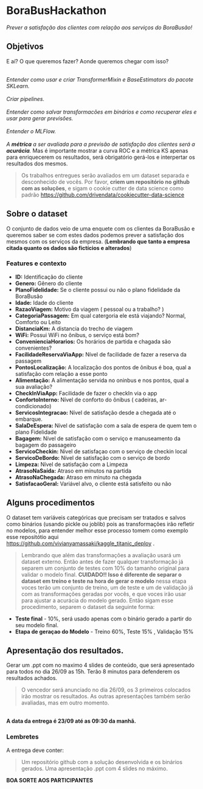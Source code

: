# BoraBusHackathon
_Prever a satisfação dos clientes com relação aos serviços do BoraBusão!_ 

## Objetivos
E aí? O que queremos fazer? Aonde queremos chegar com isso?

<br>_Entender como usar e criar TransformerMixin e BaseEstimators do pacote SKLearn._</br>
<br>_Criar pipelines._</br>
<br>_Entender como salvar transformacões em binários e como recuperar eles e usar para gerar previsões._</br>
<br>_Entender o MLFlow._</br>
<br>_A **métrica** a ser avaliada para a previsão de satisfação dos clientes será a **acurácia**._ Mas é importante mostrar a curva ROC e a métrica KS apenas para enriquecerem os resultados, será obrigatório gerá-los e interpertar os resultados dos mesmos.</br>


> Os trabalhos entregues serão avaliados em um dataset separada e desconhecido de vocês. Por favor, **criem um repositório no github com as soluções**, e sigam o cookie cutter de data science como padrão https://github.com/drivendata/cookiecutter-data-science

## Sobre o dataset

O conjunto de dados veio de uma enquete com os clientes da BoraBusão e queremos saber se com estes dados podemos prever a satisfação dos mesmos com os serviços da empresa. (**Lembrando que tanto a empresa citada quanto os dados são fictícios e alterados**)

### Features e contexto
<ul>
  <li><strong>ID:</strong> Identificação do cliente</li>
  <li><strong>Genero:</strong> Gênero do cliente</li>
  <li><strong>PlanoFidelidade:</strong> Se o cliente possui ou não o plano fidelidade da BoraBusão</li>
  <li><strong>Idade:</strong> Idade do cliente</li>
  <li><strong>RazaoViagem:</strong> Motivo da viagem ( pessoal ou a trabalho? )</li>
  <li><strong>CategoriaPassagem:</strong>  Em qual catergoria ele está viajando? Normal, Comforto ou Leito</li>
  <li><strong>DistanciaKm:</strong> A distancia do trecho de viagem</li>
  <li><strong>WiFi:</strong> Possui WiFi no ônibus, o serviço está bom?</li>
  <li><strong>ConvenienciaHorarios:</strong> Os horários de partida e chagada são convenientes?</li>
  <li><strong>FacilidadeReservaViaApp:</strong> Nível de facilidade de fazer a reserva da passagem</li>
  <li><strong>PontosLocalização:</strong> A localização dos pontos de ônibus é boa, qual a satisfação com relação a esse ponto</li>
  <li><strong>Alimentação:</strong> A alimentação servida no oninbus e nos pontos, qual a sua avaliação?</li>
  <li><strong>CheckInViaApp:</strong> Facilidade de fazer o checkIn via o app</li>
  <li><strong>ConfortoInterno:</strong> Nível de conforto do ônibus ( cadeiras, ar-condicionado)</li>
  <li><strong>ServicosIntegracao:</strong> Nível de satisfação desde a chegada até o embarque.</li>
  <li><strong>SalaDeEspera:</strong> Nível de satisfação com a sala de espera de quem tem o plano Fidelidade</li>
  <li><strong>Bagagem:</strong> Nível de satisfação com o serviço e manuseamento da bagagem do passageiro</li>
  <li><strong>ServicoCheckin:</strong> Nivel de satisfaçao com o serviço de checkin local</li>
  <li><strong>ServicoDeBordo:</strong> Nível de satisfação com o serviço de bordo</li>
  <li><strong>Limpeza:</strong> Nível de satisfação com a Limpeza</li>
  <li><strong>AtrasoNaSaída:</strong> Atraso em minutos na partida</li>
  <li><strong>AtrasoNaChegada:</strong> Atraso em minuto na chegada</li>
  <li><strong>SatisfacaoGeral:</strong> Variável alvo, o cliente está satisfeito ou não</li>
</ul>

## Alguns procedimentos
O dataset tem variáveis categóricas que precisam ser tratados e salvos como binários (usando pickle ou joblib) pois as transformações irão refletir no modelos, para entender melhor esse processo tomem como exemplo esse repositótio aqui https://github.com/vivianyamassaki/kaggle_titanic_deploy .

> Lembrando que além das transformações a avaliação usará um dataset externo. Então antes de fazer qualquer transformação já separem um conjunto de testes com 10% do tamanho original para validar o modelo final. **CUIDADO!! Isso é diferente de separar o dataset em treino e teste na hora de gerar o modelo** nessa etapa voces terão um conjunto de treino, um de teste e um de validação já com as transformações geradas por vocês, e que voces irão usar para ajustar a acurácia do modelo gerado.
 Então sigam esse procedimento, separem o dataset da seguinte forma:
 <ul>
  <li> <strong>Teste final</strong> - 10%, será usado apenas com o binário gerado a partir do seu modelo final.</li>
  <li> <strong>Etapa de geraçao do Modelo</strong> - Treino 60%, Teste 15% , Validação 15% </li>
</ul>

## Apresentação dos resultados.

Gerar um .ppt com no maximo 4 slides de conteúdo, que será apresentado para todos no dia 26/09 as 15h.
Terão 8 minutos para defenderem os resultados achados.

> O vencedor será anunciado no dia 26/09, os 3 primeiros colocados irão mostrar os resultados. 
> As outras apresentações também serão avaliadas, mas em outro momento.

<br><strong> A data da entrega é 23/09 até as 09:30 da manhã.</strong></br>
### Lembretes
A entrega deve conter:
> Um repositório github com a solução desenvolvida e os binários gerados.
> Uma apresentação .ppt com 4 slides no máximo.




<p> <strong>BOA SORTE AOS PARTICIPANTES</strong> </p>

